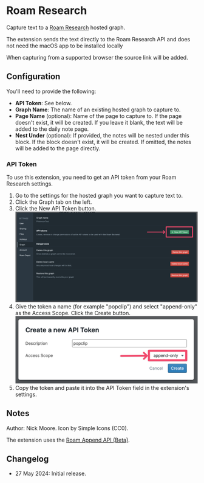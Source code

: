 # Roam Research

Capture text to a [Roam Research][home] hosted graph.

The extension sends the text directly to the Roam Research API and does not need the macOS app to be installed locally

When capturing from a supported browser the source link will be added.

## Configuration

You'll need to provide the following:

- **API Token**: See below.
- **Graph Name**: The name of an existing hosted graph to capture to.
- **Page Name** (optional): Name of the page to capture to. If the page doesn't exist, it will be created. If you leave it blank, the text will be added to the daily note page.
- **Nest Under** (optional): If provided, the notes will be nested under this block. If the block doesn't exist, it will be created. If omitted, the notes will be added to the page directly.

### API Token

To use this extension, you need to get an API token from your Roam Research settings.

1. Go to the settings for the hosted graph you want to capture text to.
2. Click the Graph tab on the left.
3. Click the New API Token button.
   ![](_media/shot-token-1.png)
4. Give the token a name (for example "popclip") and select "append-only" as the Access Scope. Click the Create button. ![](_media/shot-token-2.png)
5. Copy the token and paste it into the API Token field in the extension's settings.

## Notes

Author: Nick Moore. Icon by Simple Icons (CC0).

The extension uses the [Roam Append API (Beta)][api].

[home]: https://roamresearch.com/
[api]: https://roamresearch.com/#/app/developer-documentation/page/eb8OVhaFC

## Changelog

- 27 May 2024: Initial release.
